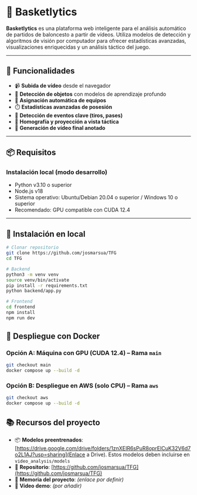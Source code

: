 # 🏀 Basketlytics

**Basketlytics** es una plataforma web inteligente para el análisis automático de partidos de baloncesto a partir de vídeos. Utiliza modelos de detección y algoritmos de visión por computador para ofrecer estadísticas avanzadas, visualizaciones enriquecidas y un análisis táctico del juego.

---

## 🚀 Funcionalidades

- 📹 **Subida de vídeo** desde el navegador
- 🧠 **Detección de objetos** con modelos de aprendizaje profundo
- 👕 **Asignación automática de equipos**
- ⏱️ **Estadísticas avanzadas de posesión**
- 🏀 **Detección de eventos clave (tiros, pases)**
- 📐 **Homografía y proyección a vista táctica**
- 🎨 **Generación de vídeo final anotado**

---

## 📦 Requisitos

### Instalación local (modo desarrollo)

- Python v3.10 o superior
- Node.js v18
- Sistema operativo: Ubuntu/Debian 20.04 o superior / Windows 10 o superior
- Recomendado: GPU compatible con CUDA 12.4

---

## 🧪 Instalación en local

```bash
# Clonar repositorio
git clone https://github.com/josmarsua/TFG
cd TFG

# Backend
python3 -m venv venv
source venv/bin/activate
pip install -r requirements.txt
python backend/app.py

# Frontend
cd frontend
npm install
npm run dev
```

## 🐳 Despliegue con Docker

### Opción A: Máquina con GPU (CUDA 12.4) – Rama `main`

```bash
git checkout main
docker compose up --build -d
```
### Opción B: Despliegue en AWS (solo CPU) – Rama `aws`

```bash
git checkout aws
docker compose up --build -d
```
## 📚 Recursos del proyecto

- 📦 **Modelos preentrenados**: [https://drive.google.com/drive/folders/1znXEIR6sPuR8oprElCuK32V6d7o2L1AJ?usp=sharing](Enlace a Drive). Estos modelos deben incluirse en ```video_analysis/models```
- 📁 **Repositorio**: [https://github.com/josmarsua/TFG](https://github.com/josmarsua/TFG)
- 📄 **Memoria del proyecto**: *(enlace por definir)*
- 🎥 **Vídeo demo**: *(por añadir)*




